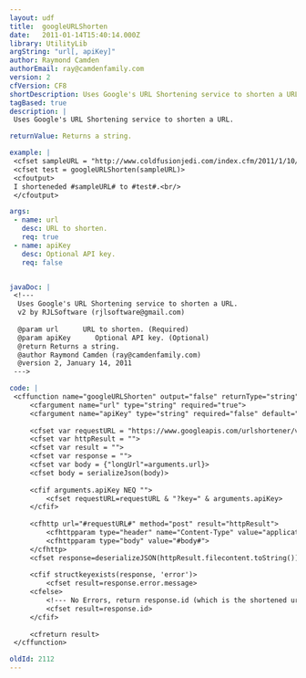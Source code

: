 ```yaml
---
layout: udf
title:  googleURLShorten
date:   2011-01-14T15:40:14.000Z
library: UtilityLib
argString: "url[, apiKey]"
author: Raymond Camden
authorEmail: ray@camdenfamily.com
version: 2
cfVersion: CF8
shortDescription: Uses Google's URL Shortening service to shorten a URL.
tagBased: true
description: |
 Uses Google's URL Shortening service to shorten a URL.

returnValue: Returns a string.

example: |
 <cfset sampleURL = "http://www.coldfusionjedi.com/index.cfm/2011/1/10/jQuery-based-example-of-simple-shopping-cart-UI">
 <cfset test = googleURLShorten(sampleURL)>
 <cfoutput>
 I shorteneded #sampleURL# to #test#.<br/>
 </cfoutput>

args:
 - name: url
   desc: URL to shorten.
   req: true
 - name: apiKey
   desc: Optional API key.
   req: false


javaDoc: |
 <!---
  Uses Google's URL Shortening service to shorten a URL.
  v2 by RJLSoftware (rjlsoftware@gmail.com)
  
  @param url      URL to shorten. (Required)
  @param apiKey      Optional API key. (Optional)
  @return Returns a string. 
  @author Raymond Camden (ray@camdenfamily.com) 
  @version 2, January 14, 2011 
 --->

code: |
 <cffunction name="googleURLShorten" output="false" returnType="string">
     <cfargument name="url" type="string" required="true">
     <cfargument name="apiKey" type="string" required="false" default="" hint="API key identifies your application to Google">
 
     <cfset var requestURL = "https://www.googleapis.com/urlshortener/v1/url">
     <cfset var httpResult = "">
     <cfset var result = "">
     <cfset var response = "">
     <cfset var body = {"longUrl"=arguments.url}>
     <cfset body = serializeJson(body)>
 
     <cfif arguments.apiKey NEQ "">
         <cfset requestURL=requestURL & "?key=" & arguments.apiKey>
     </cfif>
 
     <cfhttp url="#requestURL#" method="post" result="httpResult">
         <cfhttpparam type="header" name="Content-Type" value="application/json">
         <cfhttpparam type="body" value="#body#">
     </cfhttp>
     <cfset response=deserializeJSON(httpResult.filecontent.toString())>
 
     <cfif structkeyexists(response, 'error')>
         <cfset result=response.error.message>
     <cfelse>
         <!--- No Errors, return response.id (which is the shortened url) --->
         <cfset result=response.id>
     </cfif>
 
     <cfreturn result>
 </cffunction>

oldId: 2112
---
```



